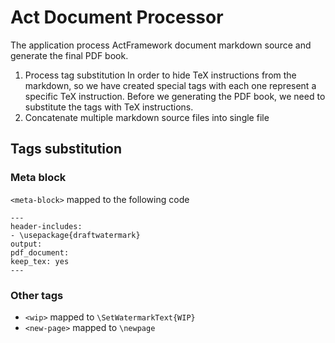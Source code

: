 # Act Document Processor

The application process ActFramework document markdown source and generate the final PDF book.

1. Process tag substitution
    In order to hide TeX instructions from the markdown, so we have created special tags with each one represent a specific TeX instruction. Before we generating the PDF book, we need to substitute the tags with TeX instructions.
2. Concatenate multiple markdown source files into single file

## Tags substitution

### Meta block

`<meta-block>` mapped to the following code

```
---
header-includes:
- \usepackage{draftwatermark}
output: 
pdf_document: 
keep_tex: yes
---
```

### Other tags

* `<wip>` mapped to `\SetWatermarkText{WIP}`
* `<new-page>` mapped to `\newpage`
